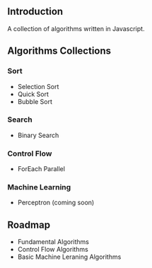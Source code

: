## Introduction

A collection of algorithms written in Javascript.

## Algorithms Collections
### Sort
 - Selection Sort
 - Quick Sort
 - Bubble Sort

### Search
 - Binary Search

### Control Flow
 - ForEach Parallel

### Machine Learning
 - Perceptron (coming soon)

## Roadmap
 - Fundamental Algorithms
 - Control Flow Algorithms
 - Basic Machine Leraning Algorithms
